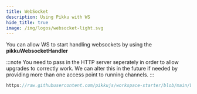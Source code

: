 ```yaml
---
title: WebSocket
description: Using Pikku with WS
hide_title: true
image: /img/logos/websocket-light.svg
---
```


<DocHeaderHero title={frontMatter.title} image={frontMatter.image} />

You can allow WS to start handling websockets by using the **pikkuWebsocketHandler**

:::note
You need to pass in the HTTP server seperately in order
to allow upgrades to correctly work. We can alter this in
the future if needed by providing more than one access point
to running channels.
:::

```typescript reference title="WS start"
https://raw.githubusercontent.com/pikkujs/workspace-starter/blob/main/backends/ws/bin/start.ts
```